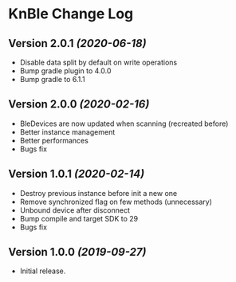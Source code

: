 KnBle Change Log
==========

Version 2.0.1 *(2020-06-18)*
----------------------------

- Disable data split by default on write operations
- Bump gradle plugin to 4.0.0
- Bump gradle to 6.1.1

Version 2.0.0 *(2020-02-16)*
----------------------------

- BleDevices are now updated when scanning (recreated before)
- Better instance management
- Better performances
- Bugs fix

Version 1.0.1 *(2020-02-14)*
----------------------------

 * Destroy previous instance before init a new one
 * Remove synchronized flag on few methods (unnecessary)
 * Unbound device after disconnect
 * Bump compile and target SDK to 29
 * Bugs fix

Version 1.0.0 *(2019-09-27)*
----------------------------

 * Initial release.
